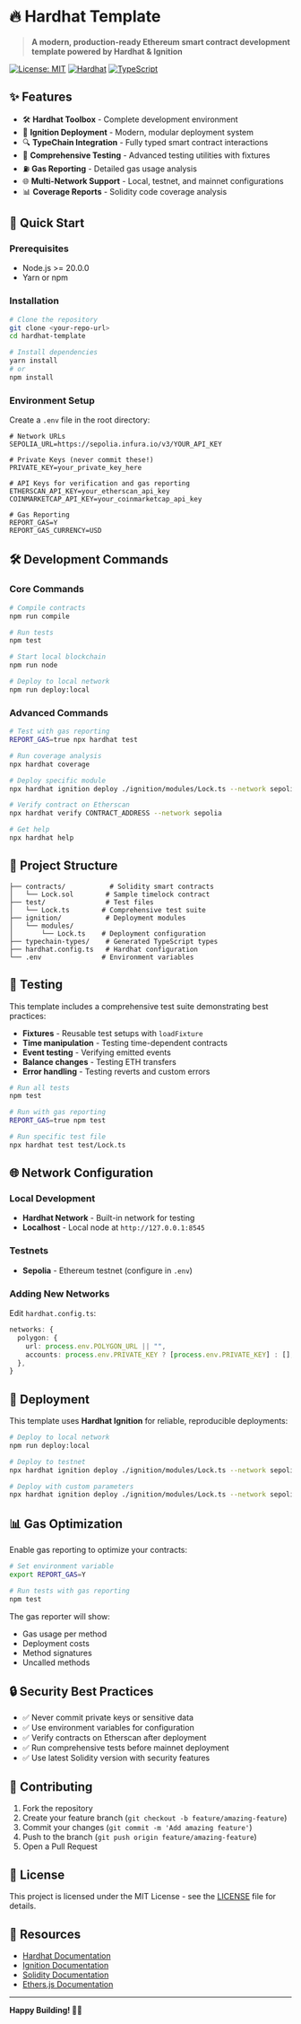 # 🔥 Hardhat Template

> **A modern, production-ready Ethereum smart contract development template powered by Hardhat & Ignition**

[![License: MIT](https://img.shields.io/badge/License-MIT-yellow.svg)](https://opensource.org/licenses/MIT)
[![Hardhat](https://img.shields.io/badge/Built%20with-Hardhat-FFDB1C.svg)](https://hardhat.org/)
[![TypeScript](https://img.shields.io/badge/TypeScript-007ACC?logo=typescript&logoColor=white)](https://www.typescriptlang.org/)

## ✨ Features

- 🛠️ **Hardhat Toolbox** - Complete development environment
- 🚀 **Ignition Deployment** - Modern, modular deployment system
- 🔍 **TypeChain Integration** - Fully typed smart contract interactions
- 🧪 **Comprehensive Testing** - Advanced testing utilities with fixtures
- ⛽ **Gas Reporting** - Detailed gas usage analysis
- 🌐 **Multi-Network Support** - Local, testnet, and mainnet configurations
- 📊 **Coverage Reports** - Solidity code coverage analysis

## 🚀 Quick Start

### Prerequisites

- Node.js >= 20.0.0
- Yarn or npm

### Installation

```bash
# Clone the repository
git clone <your-repo-url>
cd hardhat-template

# Install dependencies
yarn install
# or
npm install
```

### Environment Setup

Create a `.env` file in the root directory:

```env
# Network URLs
SEPOLIA_URL=https://sepolia.infura.io/v3/YOUR_API_KEY

# Private Keys (never commit these!)
PRIVATE_KEY=your_private_key_here

# API Keys for verification and gas reporting
ETHERSCAN_API_KEY=your_etherscan_api_key
COINMARKETCAP_API_KEY=your_coinmarketcap_api_key

# Gas Reporting
REPORT_GAS=Y
REPORT_GAS_CURRENCY=USD
```

## 🛠️ Development Commands

### Core Commands

```bash
# Compile contracts
npm run compile

# Run tests
npm test

# Start local blockchain
npm run node

# Deploy to local network
npm run deploy:local
```

### Advanced Commands

```bash
# Test with gas reporting
REPORT_GAS=true npx hardhat test

# Run coverage analysis
npx hardhat coverage

# Deploy specific module
npx hardhat ignition deploy ./ignition/modules/Lock.ts --network sepolia

# Verify contract on Etherscan
npx hardhat verify CONTRACT_ADDRESS --network sepolia

# Get help
npx hardhat help
```

## 📁 Project Structure

```
├── contracts/           # Solidity smart contracts
│   └── Lock.sol        # Sample timelock contract
├── test/               # Test files
│   └── Lock.ts        # Comprehensive test suite
├── ignition/           # Deployment modules
│   └── modules/
│       └── Lock.ts    # Deployment configuration
├── typechain-types/    # Generated TypeScript types
├── hardhat.config.ts   # Hardhat configuration
└── .env               # Environment variables
```

## 🧪 Testing

This template includes a comprehensive test suite demonstrating best practices:

- **Fixtures** - Reusable test setups with `loadFixture`
- **Time manipulation** - Testing time-dependent contracts
- **Event testing** - Verifying emitted events
- **Balance changes** - Testing ETH transfers
- **Error handling** - Testing reverts and custom errors

```bash
# Run all tests
npm test

# Run with gas reporting
REPORT_GAS=true npm test

# Run specific test file
npx hardhat test test/Lock.ts
```

## 🌐 Network Configuration

### Local Development

- **Hardhat Network** - Built-in network for testing
- **Localhost** - Local node at `http://127.0.0.1:8545`

### Testnets

- **Sepolia** - Ethereum testnet (configure in `.env`)

### Adding New Networks

Edit `hardhat.config.ts`:

```typescript
networks: {
  polygon: {
    url: process.env.POLYGON_URL || "",
    accounts: process.env.PRIVATE_KEY ? [process.env.PRIVATE_KEY] : [],
  },
}
```

## 🚀 Deployment

This template uses **Hardhat Ignition** for reliable, reproducible deployments:

```bash
# Deploy to local network
npm run deploy:local

# Deploy to testnet
npx hardhat ignition deploy ./ignition/modules/Lock.ts --network sepolia

# Deploy with custom parameters
npx hardhat ignition deploy ./ignition/modules/Lock.ts --network sepolia --parameters ./ignition/parameters.json
```

## 📊 Gas Optimization

Enable gas reporting to optimize your contracts:

```bash
# Set environment variable
export REPORT_GAS=Y

# Run tests with gas reporting
npm test
```

The gas reporter will show:

- Gas usage per method
- Deployment costs
- Method signatures
- Uncalled methods

## 🔒 Security Best Practices

- ✅ Never commit private keys or sensitive data
- ✅ Use environment variables for configuration
- ✅ Verify contracts on Etherscan after deployment
- ✅ Run comprehensive tests before mainnet deployment
- ✅ Use latest Solidity version with security features

## 🤝 Contributing

1. Fork the repository
2. Create your feature branch (`git checkout -b feature/amazing-feature`)
3. Commit your changes (`git commit -m 'Add amazing feature'`)
4. Push to the branch (`git push origin feature/amazing-feature`)
5. Open a Pull Request

## 📄 License

This project is licensed under the MIT License - see the [LICENSE](LICENSE) file for details.

## 🔗 Resources

- [Hardhat Documentation](https://hardhat.org/docs)
- [Ignition Documentation](https://hardhat.org/ignition)
- [Solidity Documentation](https://docs.soliditylang.org/)
- [Ethers.js Documentation](https://docs.ethers.org/)

---

**Happy Building! 🔨✨**
